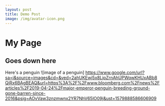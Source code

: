 ```yaml
---
layout: post
title: Demo Post
image: /img/avatar-icon.png
---
```


# My Page

## Goes down here

Here's a penguin
![image of a penguin] https://www.google.com/url?sa=i&source=images&cd=&ved=2ahUKEwj5x8LjpZrnAhUPWqwKHUxABb8QjRx6BAgBEAQ&url=https%3A%2F%2Fwww.bloomberg.com%2Fnews%2Farticles%2F2019-04-24%2Fmajor-emperor-penguin-breeding-ground-gone-barren-since-2016&psig=AOvVaw3znzmwnx2YR7NhV65lO09j&ust=1579888586606909

